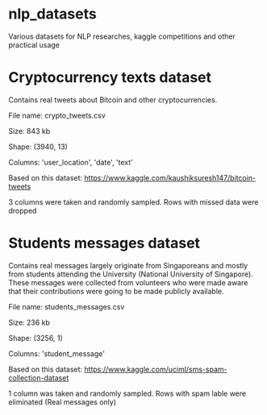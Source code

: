 # nlp_datasets
Various datasets for NLP researches, kaggle competitions and other practical usage 

# Cryptocurrency texts dataset
Contains real tweets about Bitcoin and other cryptocurrencies. 

File name: crypto_tweets.csv

Size: 
843 kb

Shape:
(3940, 13)

Columns:
'user_location', 
'date', 
'text'


Based on this dataset: https://www.kaggle.com/kaushiksuresh147/bitcoin-tweets

3 columns were taken and randomly sampled. Rows with missed data were dropped 


# Students messages dataset
Contains real messages largely originate from Singaporeans and mostly from students attending the University (National University of Singapore).
These messages were collected from volunteers who were made aware that their contributions were going to be made publicly available.

File name: students_messages.csv

Size: 
236 kb

Shape:
(3256, 1)

Columns:
'student_message'


Based on this dataset: https://www.kaggle.com/uciml/sms-spam-collection-dataset

1 column was taken and randomly sampled. Rows with spam lable were eliminated (Real messages only)
